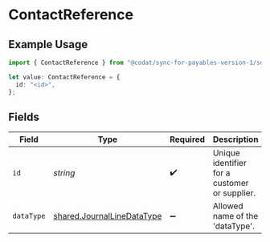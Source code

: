 # ContactReference

## Example Usage

```typescript
import { ContactReference } from "@codat/sync-for-payables-version-1/sdk/models/shared";

let value: ContactReference = {
  id: "<id>",
};
```

## Fields

| Field                                                                           | Type                                                                            | Required                                                                        | Description                                                                     |
| ------------------------------------------------------------------------------- | ------------------------------------------------------------------------------- | ------------------------------------------------------------------------------- | ------------------------------------------------------------------------------- |
| `id`                                                                            | *string*                                                                        | :heavy_check_mark:                                                              | Unique identifier for a customer or supplier.                                   |
| `dataType`                                                                      | [shared.JournalLineDataType](../../../sdk/models/shared/journallinedatatype.md) | :heavy_minus_sign:                                                              | Allowed name of the 'dataType'.                                                 |